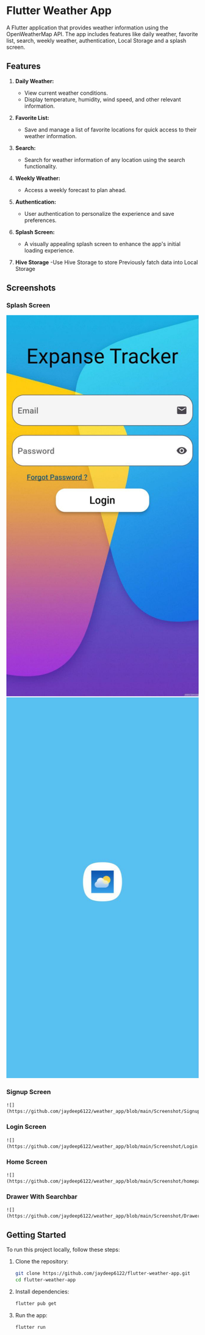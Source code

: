 # Flutter Weather App

A Flutter application that provides weather information using the OpenWeatherMap API. The app includes features like daily weather, favorite list, search, weekly weather, authentication, Local Storage and a splash screen.

## Features

1. **Daily Weather:**
   - View current weather conditions.
   - Display temperature, humidity, wind speed, and other relevant information.

2. **Favorite List:**
   - Save and manage a list of favorite locations for quick access to their weather information.

3. **Search:**
   - Search for weather information of any location using the search functionality.

4. **Weekly Weather:**
   - Access a weekly forecast to plan ahead.

5. **Authentication:**
   - User authentication to personalize the experience and save preferences.

6. **Splash Screen:**
   - A visually appealing splash screen to enhance the app's initial loading experience.

7. **Hive Storage**
    -Use Hive Storage to store Previously fatch data into Local Storage

## Screenshots

### Splash Screen
![Login Page](https://github.com/jaydeep6122/daily_expense/blob/main/Screenshots/loginpage.jpg)
    ![](https://github.com/jaydeep6122/weather_app/blob/main/Screenshot/Splash_screen.jpg)

### Signup Screen 
    ![](https://github.com/jaydeep6122/weather_app/blob/main/Screenshot/Signup.jpg)

### Login Screen
    ![](https://github.com/jaydeep6122/weather_app/blob/main/Screenshot/Login.jpg)

### Home Screen
    ![](https://github.com/jaydeep6122/weather_app/blob/main/Screenshot/homepage.jpg)

### Drawer With Searchbar
    ![](https://github.com/jaydeep6122/weather_app/blob/main/Screenshot/Drawer.jpg)
    

## Getting Started

To run this project locally, follow these steps:

1. Clone the repository:

   ```bash
   git clone https://github.com/jaydeep6122/flutter-weather-app.git
   cd flutter-weather-app

2. Install dependencies:
    ```bash
    flutter pub get

3. Run the app:
    ```bash
    flutter run
